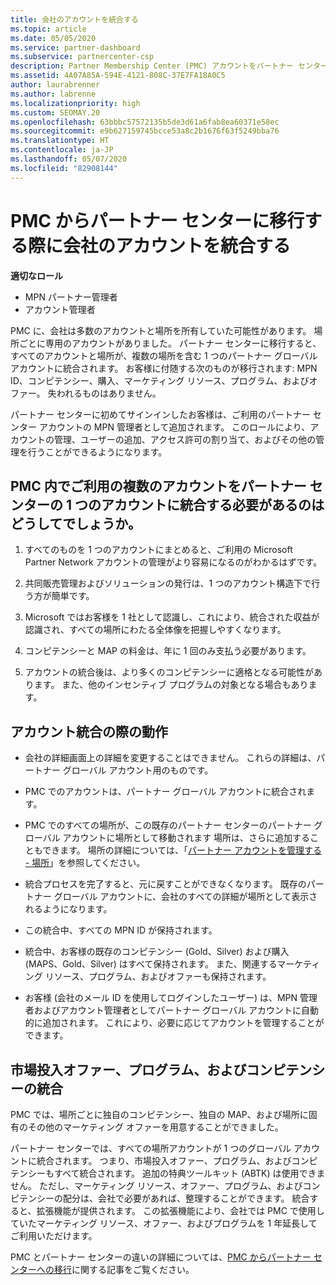 ```yaml
---
title: 会社のアカウントを統合する
ms.topic: article
ms.date: 05/05/2020
ms.service: partner-dashboard
ms.subservice: partnercenter-csp
description: Partner Membership Center (PMC) アカウントをパートナー センターの 1 つのアカウントに統合する方法について説明します。 PMC からパートナー センターへの移行に適用されます。
ms.assetid: 4A07A85A-594E-4121-808C-37E7FA18A0C5
author: laurabrenner
ms.author: labrenne
ms.localizationpriority: high
ms.custom: SEOMAY.20
ms.openlocfilehash: 63bbbc57572135b5de3d61a6fab8ea60371e58ec
ms.sourcegitcommit: e9b627159745bcce53a8c2b1676f63f5249bba76
ms.translationtype: HT
ms.contentlocale: ja-JP
ms.lasthandoff: 05/07/2020
ms.locfileid: "82908144"
---
```

# <a name="consolidate-your-company-accounts-when-migrating-from-pmc-to-partner-center"></a>PMC からパートナー センターに移行する際に会社のアカウントを統合する

**適切なロール**

- MPN パートナー管理者
- アカウント管理者

PMC に、会社は多数のアカウントと場所を所有していた可能性があります。 場所ごとに専用のアカウントがありました。 パートナー センターに移行すると、すべてのアカウントと場所が、複数の場所を含む 1 つのパートナー グローバル アカウントに統合されます。 お客様に付随する次のものが移行されます: MPN ID、コンピテンシー、購入、マーケティング リソース、プログラム、およびオファー。 失われるものはありません。

パートナー センターに初めてサインインしたお客様は、ご利用のパートナー センター アカウントの MPN 管理者として追加されます。 このロールにより、アカウントの管理、ユーザーの追加、アクセス許可の割り当て、およびその他の管理を行うことができるようになります。

## <a name="why-should-you-consolidate-your-multiple-accounts-in-pmc-into-one-account-in-partner-center"></a>PMC 内でご利用の複数のアカウントをパートナー センターの 1 つのアカウントに統合する必要があるのはどうしてでしょうか。

1. すべてのものを 1 つのアカウントにまとめると、ご利用の Microsoft Partner Network アカウントの管理がより容易になるのがわかるはずです。

2. 共同販売管理およびソリューションの発行は、1 つのアカウント構造下で行う方が簡単です。

3. Microsoft ではお客様を 1 社として認識し、これにより、統合された収益が認識され、すべての場所にわたる全体像を把握しやすくなります。  

4. コンピテンシーと MAP の料金は、年に 1 回のみ支払う必要があります。

5. アカウントの統合後は、より多くのコンピテンシーに適格となる可能性があります。 また、他のインセンティブ プログラムの対象となる場合もあります。


## <a name="what-happens-during-consolidation-of-accounts"></a>アカウント統合の際の動作

- 会社の詳細画面上の詳細を変更することはできません。 これらの詳細は、パートナー グローバル アカウント用のものです。 

- PMC でのアカウントは、パートナー グローバル アカウントに統合されます。

- PMC でのすべての場所が、この既存のパートナー センターのパートナー グローバル アカウントに場所として移動されます 場所は、さらに追加することもできます。 場所の詳細については、「[パートナー アカウントを管理する - 場所](manage-locations.md)」を参照してください。

- 統合プロセスを完了すると、元に戻すことができなくなります。 既存のパートナー グローバル アカウントに、会社のすべての詳細が場所として表示されるようになります。 

- この統合中、すべての MPN ID が保持されます。

- 統合中、お客様の既存のコンピテンシー (Gold、Silver) および購入 (MAPS、Gold、Silver) はすべて保持されます。 また、関連するマーケティング リソース、プログラム、およびオファーも保持されます。

- お客様 (会社のメール ID を使用してログインしたユーザー) は、MPN 管理者およびアカウント管理者としてパートナー グローバル アカウントに自動的に追加されます。 これにより、必要に応じてアカウントを管理することができます。

## <a name="consolidating-your-go-to-market-offers-programs-and-competencies"></a>市場投入オファー、プログラム、およびコンピテンシーの統合

PMC では、場所ごとに独自のコンピテンシー、独自の MAP、および場所に固有のその他のマーケティング オファーを用意することができました。

パートナー センターでは、すべての場所アカウントが 1 つのグローバル アカウントに統合されます。 つまり、市場投入オファー、プログラム、およびコンピテンシーもすべて統合されます。 追加の特典ツールキット (ABTK) は使用できません。 ただし、マーケティング リソース、オファー、プログラム、およびコンピテンシーの配分は、会社で必要があれば、整理することができます。 統合すると、拡張機能が提供されます。 この拡張機能により、会社では PMC で使用していたマーケティング リソース、オファー、およびプログラムを 1 年延長してご利用いただけます。

PMC とパートナー センターの違いの詳細については、[PMC からパートナー センターへの移行](guide-to-migration.md)に関する記事をご覧ください。

